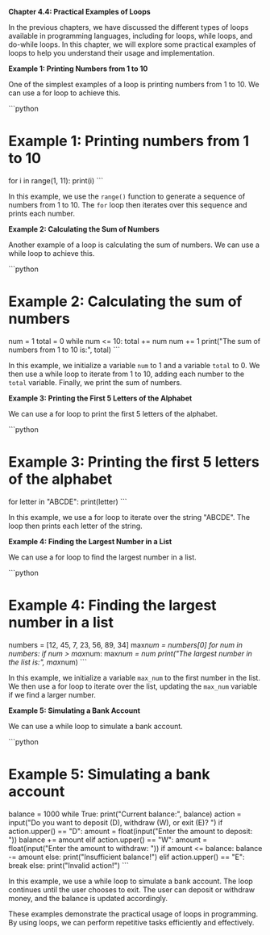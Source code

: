 <p><strong>Chapter 4.4: Practical Examples of Loops</strong></p>

<p>In the previous chapters, we have discussed the different types of loops available in programming languages, including for loops, while loops, and do-while loops. In this chapter, we will explore some practical examples of loops to help you understand their usage and implementation.</p>

<p><strong>Example 1: Printing Numbers from 1 to 10</strong></p>

<p>One of the simplest examples of a loop is printing numbers from 1 to 10. We can use a for loop to achieve this.</p>

<p>```python</p>

<h1>Example 1: Printing numbers from 1 to 10</h1>

<p>for i in range(1, 11):
    print(i)
```</p>

<p>In this example, we use the <code>range()</code> function to generate a sequence of numbers from 1 to 10. The <code>for</code> loop then iterates over this sequence and prints each number.</p>

<p><strong>Example 2: Calculating the Sum of Numbers</strong></p>

<p>Another example of a loop is calculating the sum of numbers. We can use a while loop to achieve this.</p>

<p>```python</p>

<h1>Example 2: Calculating the sum of numbers</h1>

<p>num = 1
total = 0
while num &lt;= 10:
    total += num
    num += 1
print("The sum of numbers from 1 to 10 is:", total)
```</p>

<p>In this example, we initialize a variable <code>num</code> to 1 and a variable <code>total</code> to 0. We then use a while loop to iterate from 1 to 10, adding each number to the <code>total</code> variable. Finally, we print the sum of numbers.</p>

<p><strong>Example 3: Printing the First 5 Letters of the Alphabet</strong></p>

<p>We can use a for loop to print the first 5 letters of the alphabet.</p>

<p>```python</p>

<h1>Example 3: Printing the first 5 letters of the alphabet</h1>

<p>for letter in "ABCDE":
    print(letter)
```</p>

<p>In this example, we use a for loop to iterate over the string "ABCDE". The loop then prints each letter of the string.</p>

<p><strong>Example 4: Finding the Largest Number in a List</strong></p>

<p>We can use a for loop to find the largest number in a list.</p>

<p>```python</p>

<h1>Example 4: Finding the largest number in a list</h1>

<p>numbers = [12, 45, 7, 23, 56, 89, 34]
max<em>num = numbers[0]
for num in numbers:
    if num &gt; max</em>num:
        max<em>num = num
print("The largest number in the list is:", max</em>num)
```</p>

<p>In this example, we initialize a variable <code>max_num</code> to the first number in the list. We then use a for loop to iterate over the list, updating the <code>max_num</code> variable if we find a larger number.</p>

<p><strong>Example 5: Simulating a Bank Account</strong></p>

<p>We can use a while loop to simulate a bank account.</p>

<p>```python</p>

<h1>Example 5: Simulating a bank account</h1>

<p>balance = 1000
while True:
    print("Current balance:", balance)
    action = input("Do you want to deposit (D), withdraw (W), or exit (E)? ")
    if action.upper() == "D":
        amount = float(input("Enter the amount to deposit: "))
        balance += amount
    elif action.upper() == "W":
        amount = float(input("Enter the amount to withdraw: "))
        if amount &lt;= balance:
            balance -= amount
        else:
            print("Insufficient balance!")
    elif action.upper() == "E":
        break
    else:
        print("Invalid action!")
```</p>

<p>In this example, we use a while loop to simulate a bank account. The loop continues until the user chooses to exit. The user can deposit or withdraw money, and the balance is updated accordingly.</p>

<p>These examples demonstrate the practical usage of loops in programming. By using loops, we can perform repetitive tasks efficiently and effectively.</p>
